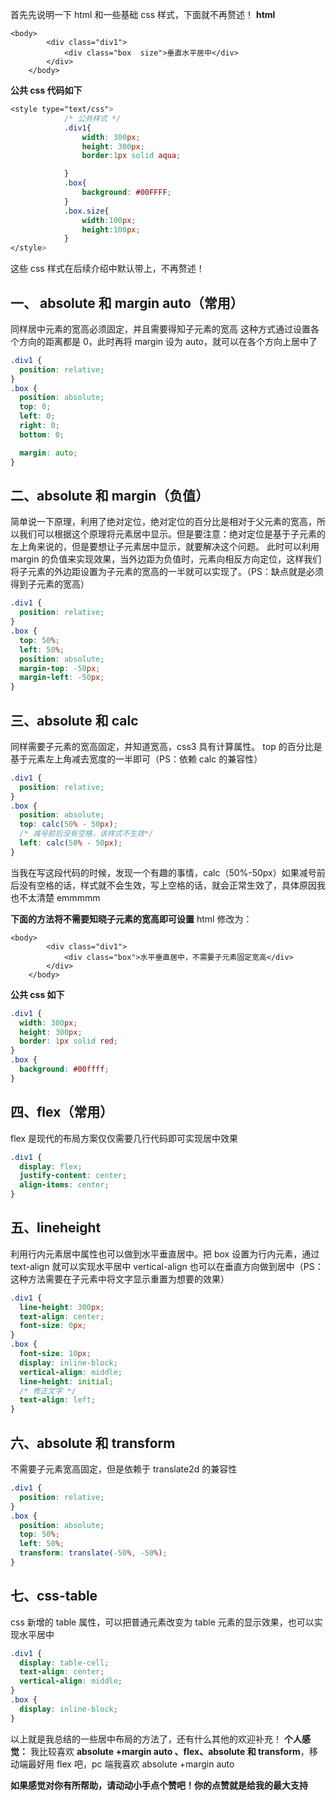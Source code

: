 首先先说明一下 html 和一些基础 css 样式，下面就不再赘述！
**html**

```
<body>
		<div class="div1">
			<div class="box  size">垂直水平居中</div>
		</div>
	</body>
```

**公共 css 代码如下**

```css
<style type="text/css">
			/* 公共样式 */
			.div1{
				width: 300px;
				height: 300px;
				border:1px solid aqua;

			}
			.box{
				background: #00FFFF;
			}
			.box.size{
				width:100px;
				height:100px;
			}
</style>
```

这些 css 样式在后续介绍中默认带上，不再赘述！

## 一、 absolute 和 margin auto（常用）

同样居中元素的宽高必须固定，并且需要得知子元素的宽高
这种方式通过设置各个方向的距离都是 0，此时再将 margin 设为 auto，就可以在各个方向上居中了

```css
.div1 {
  position: relative;
}
.box {
  position: absolute;
  top: 0;
  left: 0;
  right: 0;
  bottom: 0;

  margin: auto;
}
```

## 二、absolute 和 margin（负值）

简单说一下原理，利用了绝对定位，绝对定位的百分比是相对于父元素的宽高，所以我们可以根据这个原理将元素居中显示。但是要注意：绝对定位是基于子元素的左上角来说的，但是要想让子元素居中显示，就要解决这个问题。
此时可以利用 margin 的负值来实现效果，当外边距为负值时，元素向相反方向定位，这样我们将子元素的外边距设置为子元素的宽高的一半就可以实现了。（PS：缺点就是必须得到子元素的宽高）

```css
.div1 {
  position: relative;
}
.box {
  top: 50%;
  left: 50%;
  position: absolute;
  margin-top: -50px;
  margin-left: -50px;
}
```

## 三、absolute 和 calc

同样需要子元素的宽高固定，并知道宽高，css3 具有计算属性。
top 的百分比是基于元素左上角减去宽度的一半即可（PS：依赖 calc 的兼容性）

```css
.div1 {
  position: relative;
}
.box {
  position: absolute;
  top: calc(50% - 50px);
  /* 减号前后没有空格，该样式不生效*/
  left: calc(50% - 50px);
}
```

当我在写这段代码的时候，发现一个有趣的事情，calc（50%-50px）如果减号前后没有空格的话，样式就不会生效，写上空格的话，就会正常生效了，具体原因我也不太清楚 emmmmm

**下面的方法将不需要知晓子元素的宽高即可设置**
html 修改为：

```
<body>
		<div class="div1">
			<div class="box">水平垂直居中，不需要子元素固定宽高</div>
		</div>
	</body>
```

**公共 css 如下**

```css
.div1 {
  width: 300px;
  height: 300px;
  border: 1px solid red;
}
.box {
  background: #00ffff;
}
```

## 四、flex（常用）

flex 是现代的布局方案仅仅需要几行代码即可实现居中效果

```css
.div1 {
  display: flex;
  justify-content: center;
  align-items: center;
}
```

## 五、lineheight

利用行内元素居中属性也可以做到水平垂直居中。把 box 设置为行内元素，通过 text-align 就可以实现水平居中 vertical-align 也可以在垂直方向做到居中（PS：这种方法需要在子元素中将文字显示重置为想要的效果）

```css
.div1 {
  line-height: 300px;
  text-align: center;
  font-size: 0px;
}
.box {
  font-size: 10px;
  display: inline-block;
  vertical-align: middle;
  line-height: initial;
  /* 修正文字 */
  text-align: left;
}
```

## 六、absolute 和 transform

不需要子元素宽高固定，但是依赖于 translate2d 的兼容性

```css
.div1 {
  position: relative;
}
.box {
  position: absolute;
  top: 50%;
  left: 50%;
  transform: translate(-50%, -50%);
}
```

## 七、css-table

css 新增的 table 属性，可以把普通元素改变为 table 元素的显示效果，也可以实现水平居中

```css
.div1 {
  display: table-cell;
  text-align: center;
  vertical-align: middle;
}
.box {
  display: inline-block;
}
```

以上就是我总结的一些居中布局的方法了，还有什么其他的欢迎补充！
**个人感觉：** 我比较喜欢 **absolute +margin auto 、flex、absolute 和 transform**，移动端最好用 flex 吧，pc 端我喜欢 absolute +margin auto

**如果感觉对你有所帮助，请动动小手点个赞吧！你的点赞就是给我的最大支持**
